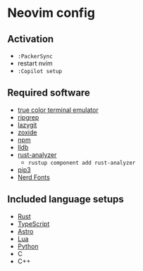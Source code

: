 # Neovim config

## Activation

-   `:PackerSync`
-   restart nvim
-   `:Copilot setup`

## Required software

-   [true color terminal emulator](https://alacritty.org)
-   [ripgrep](https://github.com/BurntSushi/ripgrep)
-   [lazygit](https://github.com/jesseduffield/lazygit)
-   [zoxide](https://github.com/ajeetdsouza/zoxide)
-   [npm](https://nodejs.org)
-   [lldb](https://lldb.llvm.org)
-   [rust-analyzer](https://rustup.rs)
    - `rustup component add rust-analyzer`
-   [pip3](https://www.python.org/downloads)
-   [Nerd Fonts](https://www.nerdfonts.com/font-downloads)

## Included language setups

-   [Rust](https://www.rust-lang.org/)
-   [TypeScript](https://www.typescriptlang.org/)
-   [Astro](https://astro.build/)
-   [Lua](https://www.lua.org/)
-   [Python](https://www.python.org/)
-   C
-   C++
